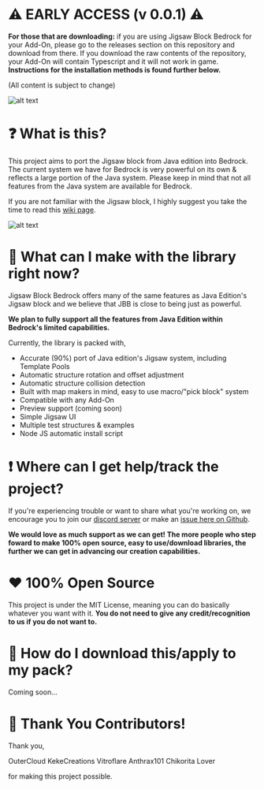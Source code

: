 # ⚠️ EARLY ACCESS (v 0.0.1) ⚠️
**For those that are downloading:** if you are using Jigsaw Block Bedrock for your Add-On, please go to the releases section on this repository and download from there. If you download the raw contents of the repository, your Add-On will contain Typescript and it will not work in game. **Instructions for the installation methods is found further below.**

(All content is subject to change)

![alt text](https://media.discordapp.net/attachments/894269220509081712/1206121191656390706/HallJigsawExample.gif?ex=65e41564&is=65d1a064&hm=e1fe02d98feb4fdbaa9524eddf39f94a2f1e9898c9a0c7dd2f8814187c2922f3&=)

# ❓ What is this?
This project aims to port the Jigsaw block from Java edition into Bedrock. The current system we have for Bedrock is very powerful on its own & reflects a large portion of the Java system. Please keep in mind that not all features from the Java system are available for Bedrock.

If you are not familiar with the Jigsaw block, I highly suggest you take the time to read this [wiki page](https://minecraft.fandom.com/wiki/Jigsaw_Block).

![alt text](https://i.imgur.com/qiZ5tzS.png)

# 🧩 What can I make with the library right now?
Jigsaw Block Bedrock offers many of the same features as Java Edition's Jigsaw block and we believe that JBB is close to being just as powerful. 

**We plan to fully support all the features from Java Edition within Bedrock's limited capabilities.**

Currently, the library is packed with, 

- Accurate (90%) port of Java edition's Jigsaw system, including Template Pools
- Automatic structure rotation and offset adjustment
- Automatic structure collision detection
- Built with map makers in mind, easy to use macro/"pick block" system
- Compatible with any Add-On
- Preview support (coming soon)
- Simple Jigsaw UI 
- Multiple test structures & examples
- Node JS automatic install script

# ❗ Where can I get help/track the project?
If you're experiencing trouble or want to share what you're working on, we encourage you to join our [discord server]() or make an [issue here on Github](https://github.com/Warhead51707/Jigsaw-Block-Bedrock/issues).

**We would love as much support as we can get! The more people who step foward to make 100% open source, easy to use/download libraries, the further we can get in advancing our creation capabilities.**

# ❤️ 100% Open Source
This project is under the MIT License, meaning you can do basically whatever you want with it. **You do not need to give any credit/recognition to us if you do not want to.**

# 📩 How do I download this/apply to my pack?
Coming soon...

# 🙌 Thank You Contributors!
Thank you,

OuterCloud
KekeCreations
Vitroflare
Anthrax101
Chikorita Lover

for making this project possible.
